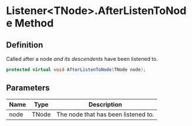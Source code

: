 # Listener&lt;TNode&gt;.AfterListenToNode Method
## Definition

Called after a node *and its descendents* have been listened to.

```c#
protected virtual void AfterListenToNode(TNode node);
```

## Parameters

| Name | Type | Description |
| ---- | ---- | ----------- |
| node | TNode | The node that has been listened to. |

